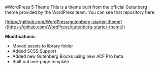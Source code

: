 #WordPress 5 Theme
This is a theme built from the official Gutenberg theme provided by the WordPress team. You can see that repository here: 

[https://github.com/WordPress/gutenberg-starter-theme]([https://github.com/WordPress/gutenberg-starter-theme])

**Modifications:**

* Moved assets to library folder
* Added SCSS Support
* Added new Gutenberg Blocks using new ACF Pro beta
* Built out one-page template


